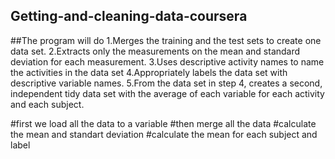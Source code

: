 ## Getting-and-cleaning-data-coursera
##The program will do
 1.Merges the training and the test sets to create one data set.
 2.Extracts only the measurements on the mean and standard deviation 
   for each measurement. 
 3.Uses descriptive activity names to name the activities in the data set
 4.Appropriately labels the data set with descriptive variable names. 
 5.From the data set in step 4, creates a second, independent tidy data set 
   with the average of each variable for each activity and each subject.

#first we load all the data to a variable
#then merge all the data
#calculate the mean and standart deviation
#calculate the mean for each subject and label
